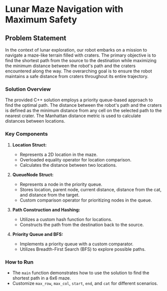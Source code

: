 # Lunar Maze Navigation with Maximum Safety

## Problem Statement

In the context of lunar exploration, our robot embarks on a mission to navigate a maze-like terrain filled with craters. The primary objective is to find the shortest path from the source to the destination while maximizing the minimum distance between the robot's path and the craters encountered along the way. The overarching goal is to ensure the robot maintains a safe distance from craters throughout its entire trajectory.

### Solution Overview

The provided C++ solution employs a priority queue-based approach to find the optimal path. The distance between the robot's path and the craters is defined as the minimum distance from any cell on the selected path to the nearest crater. The Manhattan distance metric is used to calculate distances between locations.

### Key Components

1. **Location Struct:**
   - Represents a 2D location in the maze.
   - Overloaded equality operator for location comparison.
   - Calculates the distance between two locations.

2. **QueueNode Struct:**
   - Represents a node in the priority queue.
   - Stores location, parent node, current distance, distance from the cat, and distance from the target.
   - Custom comparison operator for prioritizing nodes in the queue.

3. **Path Construction and Hashing:**
   - Utilizes a custom hash function for locations.
   - Constructs the path from the destination back to the source.

4. **Priority Queue and BFS:**
   - Implements a priority queue with a custom comparator.
   - Utilizes Breadth-First Search (BFS) to explore possible paths.

### How to Run

- The `main` function demonstrates how to use the solution to find the shortest path in a 6x6 maze.
- Customize `max_row`, `max_col`, `start`, `end`, and `cat` for different scenarios.
